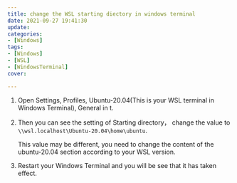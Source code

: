 ```yaml
---
title: change the WSL starting diectory in windows terminal
date: 2021-09-27 19:41:30
update:
categories:
- [Windows]
tags:
- [Windows]
- [WSL]
- [WindowsTerminal]
cover:

---
```




1. Open Settings, Profiles, Ubuntu-20.04(This is your WSL terminal in Windows Terminal), General in t. 

2. Then you can see the setting of Starting directory， change the value to `\\wsl.localhost\Ubuntu-20.04\home\ubuntu`. 

   This value may be different,  you need to change the content of the ubuntu-20.04 section according to your WSL version.

3. Restart your Windows Terminal and you will be see that it has taken effect.





